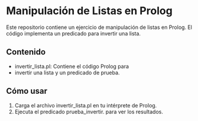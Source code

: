 # Manipulación de Listas en Prolog
Este repositorio contiene un ejercicio de manipulación
de listas en Prolog. El código implementa un predicado
para invertir una lista.

## Contenido
- invertir_lista.pl: Contiene el código Prolog para
- invertir una lista y un predicado de prueba.

## Cómo usar

1. Carga el archivo invertir_lista.pl en tu intérprete de Prolog.
2. Ejecuta el predicado prueba_invertir. para ver los resultados.
